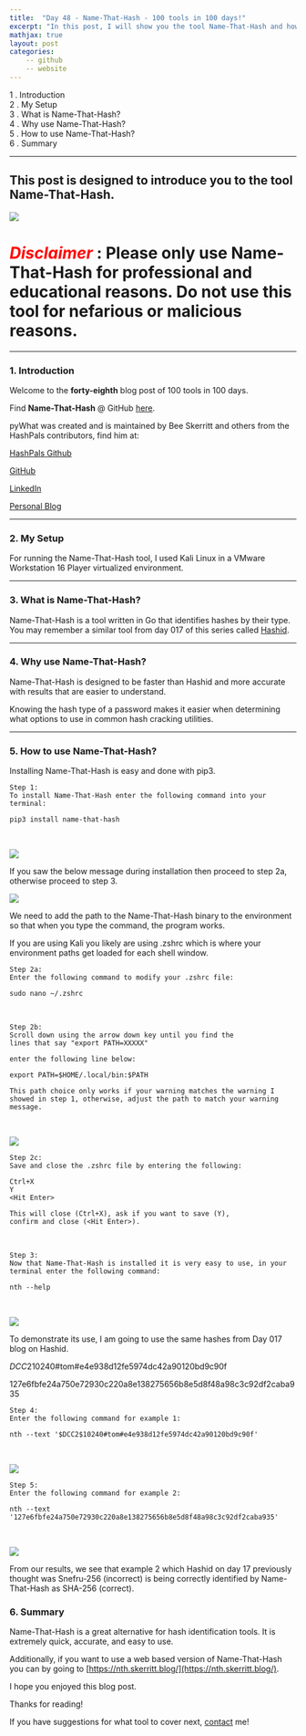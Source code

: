 ```yaml
---
title:  "Day 48 - Name-That-Hash - 100 tools in 100 days!"
excerpt: "In this post, I will show you the tool Name-That-Hash and how it works."
mathjax: true
layout: post
categories:
    -- github
    -- website
---
```


1 . Introduction
<br>
2 . My Setup
<br>
3 . What is Name-That-Hash?
<br>
4 . Why use Name-That-Hash?
<br>
5 . How to use Name-That-Hash?
<br>
6 . Summary

---

## This post is designed to introduce you to the tool Name-That-Hash.

![](https://raw.githubusercontent.com/HashPals/Name-That-Hash/main/logo.gif)

# <span style="color:red">***Disclaimer***</span> : **Please only use Name-That-Hash for professional and educational reasons. Do not use this tool for nefarious or malicious reasons.**

---

### 1. **Introduction**

Welcome to the **forty-eighth** blog post of 100 tools in 100 days.<br> 

Find **Name-That-Hash** @ GitHub [here](https://github.com/HashPals/Name-That-Hash).

pyWhat was created and is maintained by Bee Skerritt and others from the HashPals contributors, find him at:

[HashPals Github](https://github.com/HashPals)

[GitHub](https://github.com/bee-san)

[LinkedIn](https://www.linkedin.com/in/brandonls/)

[Personal Blog](https://skerritt.blog/)


---

### 2. **My Setup**

For running the Name-That-Hash tool, I used Kali Linux in a VMware Workstation 16 Player virtualized environment.

---

### 3. **What is Name-That-Hash?**

Name-That-Hash is a tool written in Go that identifies hashes by their type. You may remember a similar tool from day 017 of this series called [Hashid](https://matthewomccorkle.github.io/day_017_hashid/). 

---

### 4. **Why use Name-That-Hash?**

Name-That-Hash is designed to be faster than Hashid and more accurate with results that are easier to understand. 

Knowing the hash type of a password makes it easier when determining what options to use in common hash cracking utilities.

---

### 5. **How to use Name-That-Hash?**

Installing Name-That-Hash is easy and done with pip3.

    Step 1:
    To install Name-That-Hash enter the following command into your terminal:

    pip3 install name-that-hash

<br>

![](https://raw.githubusercontent.com/matthewomccorkle/matthewomccorkle.github.io/master/_posts/assets/100%20tools/nth/nth1.PNG)

If you saw the below message during installation then proceed to step 2a, otherwise proceed to step 3.

![](https://raw.githubusercontent.com/matthewomccorkle/matthewomccorkle.github.io/master/_posts/assets/100%20tools/nth/nth2a.PNG)


We need to add the path to the Name-That-Hash binary to the environment so that when you type the command, the program works. 

If you are using Kali you likely are using .zshrc which is where your environment paths get loaded for each shell window. 

    Step 2a:
    Enter the following command to modify your .zshrc file:

    sudo nano ~/.zshrc

<br>

    Step 2b:
    Scroll down using the arrow down key until you find the 
    lines that say "export PATH=XXXXX"

    enter the following line below:

    export PATH=$HOME/.local/bin:$PATH

    This path choice only works if your warning matches the warning I 
    showed in step 1, otherwise, adjust the path to match your warning message. 

<br>

![](https://raw.githubusercontent.com/matthewomccorkle/matthewomccorkle.github.io/master/_posts/assets/100%20tools/nth/nth2.PNG)

    Step 2c:
    Save and close the .zshrc file by entering the following:

    Ctrl+X
    Y
    <Hit Enter>

    This will close (Ctrl+X), ask if you want to save (Y), 
    confirm and close (<Hit Enter>).

<br>

    Step 3:
    Now that Name-That-Hash is installed it is very easy to use, in your 
    terminal enter the following command:

    nth --help

<br>

![](https://raw.githubusercontent.com/matthewomccorkle/matthewomccorkle.github.io/master/_posts/assets/100%20tools/nth/nth3.PNG)

To demonstrate its use, I am going to use the same hashes from Day 017 blog on Hashid.

$DCC2$10240#tom#e4e938d12fe5974dc42a90120bd9c90f

127e6fbfe24a750e72930c220a8e138275656b8e5d8f48a98c3c92df2caba935


    Step 4:
    Enter the following command for example 1:

    nth --text '$DCC2$10240#tom#e4e938d12fe5974dc42a90120bd9c90f'

<br>

![](https://raw.githubusercontent.com/matthewomccorkle/matthewomccorkle.github.io/master/_posts/assets/100%20tools/nth/nth4.PNG)

    Step 5:
    Enter the following command for example 2:

`nth --text '127e6fbfe24a750e72930c220a8e138275656b8e5d8f48a98c3c92df2caba935'`

<br>

![](https://raw.githubusercontent.com/matthewomccorkle/matthewomccorkle.github.io/master/_posts/assets/100%20tools/nth/nth5.PNG)

From our results, we see that example 2 which Hashid on day 17 previously thought was Snefru-256 (incorrect) is being correctly identified by Name-That-Hash as SHA-256 (correct).


### 6. **Summary**

Name-That-Hash is a great alternative for hash identification tools. It is extremely quick, accurate, and easy to use. 

Additionally, if you want to use a web based version of Name-That-Hash you can by going to [https://nth.skerritt.blog/](https://nth.skerritt.blog/).

I hope you enjoyed this blog post.

Thanks for reading!<br>

If you have suggestions for what tool to cover next, [contact](mailto:matthew.o.mccorkle@gmail.com) me!

